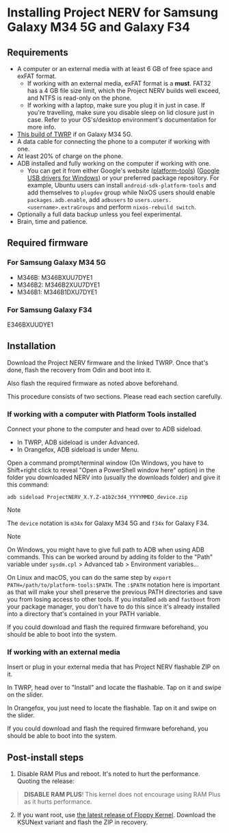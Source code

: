 # Installing Project NERV for Samsung Galaxy M34 5G and Galaxy F34

## Requirements

- A computer or an external media with at least 6 GB of free space and exFAT format.
  - If working with an external media, exFAT format is a **must**. FAT32 has a 4 GB file size limit, which the Project NERV builds well exceed, and NTFS is read-only on the phone.
  - If working with a laptop, make sure you plug it in just in case. If you're travelling, make sure you disable sleep on lid closure just in case. Refer to your OS's/desktop environment's documentation for more info.
- [This build of TWRP](https://t.me/b_builds/91) if on Galaxy M34 5G.
- A data cable for connecting the phone to a computer if working with one.
- At least 20% of charge on the phone.
- ADB installed and fully working on the computer if working with one.
  - You can get it from either Google's website ([platform-tools](https://developer.android.com/tools/releases/platform-tools)) ([Google USB drivers for Windows](https://developer.android.com/studio/run/win-usb)) or your preferred package repository. For example, Ubuntu users can install `android-sdk-platform-tools` and add themselves to `plugdev` group while NixOS users should enable `packages.adb.enable`, add `adbusers` to `users.users.<username>.extraGroups` and perform `nixos-rebuild switch`.
- Optionally a full data backup unless you feel experimental.
- Brain, time and patience.

## Required firmware

### For Samsung Galaxy M34 5G

- M346B: M346BXUU7DYE1
- M346B2: M346B2XUU7DYE1
- M346B1: M346B1DXU7DYE1

### For Samsung Galaxy F34

E346BXUUDYE1

## Installation

Download the Project NERV firmware and the linked TWRP. Once that's done, flash the recovery from Odin and boot into it.

Also flash the required firmware as noted above beforehand.

This procedure consists of two sections. Please read each section carefully.

### If working with a computer with Platform Tools installed

Connect your phone to the computer and head over to ADB sideload.

- In TWRP, ADB sideload is under Advanced.
- In Orangefox, ADB sideload is under Menu.

Open a command prompt/terminal window (On Windows, you have to Shift+right click to reveal "Open a PowerShell window here" option) in the folder you downloaded NERV into (usually the downloads folder) and give it this command:

```
adb sideload ProjectNERV_X.Y.Z-a1b2c3d4_YYYYMMDD_device.zip
```

> [!NOTE]
> The `device` notation is `m34x` for Galaxy M34 5G and `f34x` for Galaxy F34.

> [!NOTE]
> On Windows, you might have to give full path to ADB when using ADB commands. This can be worked around by adding its folder to the "Path" variable under `sysdm.cpl` > Advanced tab > Environment variables...
>
> On Linux and macOS, you can do the same step by `export PATH=/path/to/platform-tools:$PATH`. The `:$PATH` notation here is important as that will make your shell preserve the previous PATH directories and save you from losing access to other tools. If you installed `adb` and `fastboot` from your package manager, you don't have to do this since it's already installed into a directory that's contained in your PATH variable.

If you could download and flash the required firmware beforehand, you should be able to boot into the system.

### If working with an external media

Insert or plug in your external media that has Project NERV flashable ZIP on it.

In TWRP, head over to "Install" and locate the flashable. Tap on it and swipe on the slider.

In Orangefox, you just need to locate the flashable. Tap on it and swipe on the slider.

If you could download and flash the required firmware beforehand, you should be able to boot into the system.

## Post-install steps

1. Disable RAM Plus and reboot. It's noted to hurt the performance. Quoting the release:
> **DISABLE RAM PLUS**! This kernel does not encourage using RAM Plus as it hurts performance.
2. If you want root, use [the latest release of Floppy Kernel](https://github.com/FlopKernel-Series/flop_s5e8825_kernel/releases/latest). Download the KSUNext variant and flash the ZIP in recovery.
